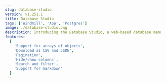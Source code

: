 ```yaml
---
slug: database-studio
version: v1.251.1
title: Database Studio
tags: ['Windmill', 'App', 'Postgres']
image: ./database-studio.png
description: Introducing the Database Studio, a web-based database management tool that leverages Ag Grid for table display and interaction. This component enhances the user's ability to interact with database content in a dynamic and intuitive way.
features:
  [
    'Support for arrays of objects',
    'Download as CSV and JSON',
    'Pagination',
    'Hide/show columns',
    'Search and filter',
    'Support for markdown'
  ]
---
```


